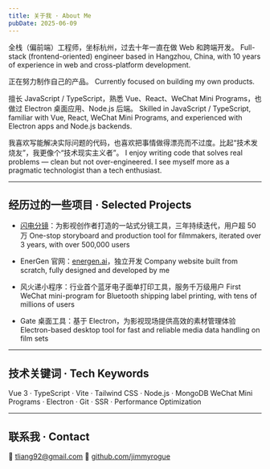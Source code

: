 ```yaml
---
title: 关于我 · About Me
pubDate: 2025-06-09
---
```


全栈（偏前端）工程师，坐标杭州，过去十年一直在做 Web 和跨端开发。
Full-stack (frontend-oriented) engineer based in Hangzhou, China, with 10 years of experience in web and cross-platform development.

正在努力制作自己的产品。
Currently focused on building my own products.

擅长 JavaScript / TypeScript，熟悉 Vue、React、WeChat Mini Programs，也做过 Electron 桌面应用、Node.js 后端。
Skilled in JavaScript / TypeScript, familiar with Vue, React, WeChat Mini Programs, and experienced with Electron apps and Node.js backends.

我喜欢写能解决实际问题的代码，也喜欢把事情做得漂亮而不过度。比起“技术发烧友”，我更像个“技术现实主义者”。
I enjoy writing code that solves real problems — clean but not over-engineered. I see myself more as a pragmatic technologist than a tech enthusiast.

---

## 经历过的一些项目 · Selected Projects

- [闪电分镜](https://www.mediastory.cc)：为影视创作者打造的一站式分镜工具，三年持续迭代，用户超 50 万
  One-stop storyboard and production tool for filmmakers, iterated over 3 years, with over 500,000 users

- EnerGen 官网：[energen.ai](https://www.energen.ai)，独立开发
  Company website built from scratch, fully designed and developed by me

- 风火递小程序：行业首个蓝牙电子面单打印工具，服务千万级用户
  First WeChat mini-program for Bluetooth shipping label printing, with tens of millions of users

- Gate 桌面工具：基于 Electron，为影视现场提供高效的素材管理体验
  Electron-based desktop tool for fast and reliable media data handling on film sets

---

## 技术关键词 · Tech Keywords

Vue 3 · TypeScript · Vite · Tailwind CSS · Node.js · MongoDB
WeChat Mini Programs · Electron · Git · SSR · Performance Optimization

---

## 联系我 · Contact

📧 [tliang92@gmail.com](mailto:tliang92@gmail.com)
🐙 [github.com/jimmyrogue](https://github.com/jimmyrogue)
